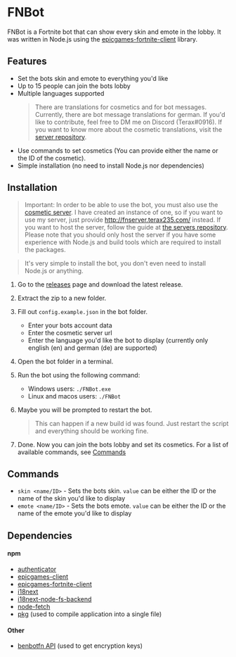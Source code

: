 # FNBot

FNBot is a Fortnite bot that can show every skin and emote in the lobby. It was written in Node.js using the [epicgames-fortnite-client](https://epicgames-client.kysune.me/) library.

## Features
- Set the bots skin and emote to everything you'd like
- Up to 15 people can join the bots lobby
- Multiple languages supported
  > There are translations for cosmetics and for bot messages. Currently, there are bot message translations for german. If you'd like to contribute, feel free to DM me on Discord (Terax#0916). If you want to know more about the cosmetic translations, visit the [server repository](https://github.com/Terax235/fnbot-server).
- Use commands to set cosmetics (You can provide either the name or the ID of the cosmetic).
- Simple installation (no need to install Node.js nor dependencies)

## Installation
> Important: In order to be able to use the bot, you must also use the [cosmetic server](https://github.com/Terax235/fnbot-server). I have created an instance of one, so if you want to use my server, just provide http://fnserver.terax235.com/ instead.
If you want to host the server, follow the guide at [the servers repository](https://github.com/Terax235/fnbot-server). Please note that you should only host the server if you have some experience with Node.js and build tools which are required to install the packages.

> It's very simple to install the bot, you don't even need to install Node.js or anything.

1. Go to the [releases](https://github.com/Terax235/fnbot-client/releases/latest) page and download the latest release.
2. Extract the zip to a new folder.
3. Fill out `config.example.json` in the bot folder.
   - Enter your bots account data
   - Enter the cosmetic server url
   - Enter the language you'd like the bot to display (currently only english (en) and german (de) are supported)
4. Open the bot folder in a terminal.
5. Run the bot using the following command:
   - Windows users: `./FNBot.exe`
   - Linux and macos users: `./FNBot`
6. Maybe you will be prompted to restart the bot.
   > This can happen if a new build id was found. Just restart the script and everything should be working fine.

7. Done. Now you can join the bots lobby and set its cosmetics. For a list of available commands, see [Commands](#Commands)

## Commands
- `skin <name/ID>` - Sets the bots skin. `value` can be either the ID or the name of the skin you'd like to display
- `emote <name/ID>` - Sets the bots emote. `value` can be either the ID or the name of the emote you'd like to display

## Dependencies
#### npm
- [authenticator](https://www.npmjs.com/package/)
- [epicgames-client](https://www.npmjs.com/package/epicgames-client)
- [epicgames-fortnite-client](https://www.npmjs.com/package/epicgames-fortnite-client)
- [i18next](https://www.npmjs.com/package/i18next)
- [i18next-node-fs-backend](https://www.npmjs.com/package/i18next-node-fs-backend)
- [node-fetch](https://www.npmjs.com/package/node-fetch)
- [pkg](https://www.npmjs.com/package/pkg) (used to compile application into a single file)

#### Other
- [benbotfn API](http://benbotfn.tk:8080/api/docs) (used to get encryption keys)